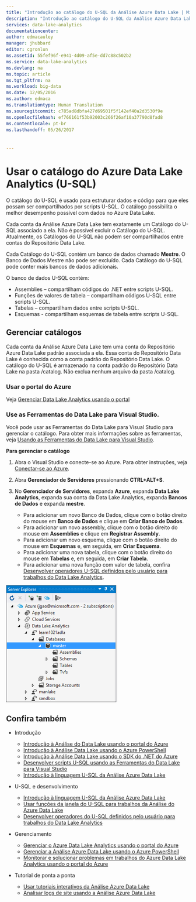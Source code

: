 ```yaml
---
title: "Introdução ao catálogo do U-SQL da Análise Azure Data Lake | Microsoft Docs"
description: "Introdução ao catálogo do U-SQL da Análise Azure Data Lake"
services: data-lake-analytics
documentationcenter: 
author: edmacauley
manager: jhubbard
editor: cgronlun
ms.assetid: 55fef96f-e941-4d09-af5e-dd7c88c502b2
ms.service: data-lake-analytics
ms.devlang: na
ms.topic: article
ms.tgt_pltfrm: na
ms.workload: big-data
ms.date: 12/05/2016
ms.author: edmaca
ms.translationtype: Human Translation
ms.sourcegitcommit: c785ad8dbfa427d69501f5f142ef40a2d3530f9e
ms.openlocfilehash: ef766161f53b92003c266f26af10a37790d8fad8
ms.contentlocale: pt-br
ms.lasthandoff: 05/26/2017


---
```

# <a name="use-azure-data-lake-analytics-u-sql-catalog"></a>Usar o catálogo do Azure Data Lake Analytics (U-SQL)
O catálogo do U-SQL é usado para estruturar dados e código para que eles possam ser compartilhados por scripts U-SQL. O catálogo possibilita o melhor desempenho possível com dados no Azure Data Lake.

Cada conta da Análise Azure Data Lake tem exatamente um Catálogo do U-SQL associado a ela. Não é possível excluir o Catálogo do U-SQL. Atualmente, os Catálogos do U-SQL não podem ser compartilhados entre contas do Repositório Data Lake.

Cada Catálogo do U-SQL contém um banco de dados chamado **Mestre**. O Banco de Dados Mestre não pode ser excluído.  Cada Catálogo do U-SQL pode conter mais bancos de dados adicionais.

O banco de dados U-SQL contém:

* Assemblies – compartilham códigos do .NET entre scripts U-SQL.
* Funções de valores de tabela – compartilham códigos U-SQL entre scripts U-SQL.
* Tabelas – compartilham dados entre scripts U-SQL.
* Esquemas - compartilham esquemas de tabela entre scripts U-SQL.

## <a name="manage-catalogs"></a>Gerenciar catálogos
Cada conta da Análise Azure Data Lake tem uma conta do Repositório Azure Data Lake padrão associada a ela. Essa conta do Repositório Data Lake é conhecida como a conta padrão do Repositório Data Lake. O catálogo do U-SQL é armazenado na conta padrão do Repositório Data Lake na pasta /catalog. Não exclua nenhum arquivo da pasta /catalog.

### <a name="use-azure-portal"></a>Usar o portal do Azure
Veja [Gerenciar Data Lake Analytics usando o portal](data-lake-analytics-manage-use-portal.md#manage-data-lake-analytics-accounts)

### <a name="use-data-lake-tools-for-visual-studio"></a>Use as Ferramentas do Data Lake para Visual Studio.
Você pode usar as Ferramentas do Data Lake para Visual Studio para gerenciar o catálogo.  Para obter mais informações sobre as ferramentas, veja [Usando as Ferramentas do Data Lake para Visual Studio](data-lake-analytics-data-lake-tools-get-started.md).

**Para gerenciar o catálogo**

1. Abra o Visual Studio e conecte-se ao Azure. Para obter instruções, veja [Conectar-se ao Azure](data-lake-analytics-data-lake-tools-get-started.md#connect-to-azure).
2. Abra **Gerenciador de Servidores** pressionando **CTRL+ALT+S**.
3. No **Gerenciador de Servidores**, expanda **Azure**, expanda **Data Lake Analytics**, expanda sua conta da Data Lake Analytics, expanda **Bancos de Dados** e expanda **mestre**.

    - Para adicionar um novo Banco de Dados, clique com o botão direito do mouse em **Banco de Dados** e clique em **Criar Banco de Dados**.
    - Para adicionar um novo assembly, clique com o botão direito do mouse em **Assemblies** e clique em **Registrar Assembly**.
    - Para adicionar um novo esquema, clique com o botão direito do mouse em **Esquemas** e, em seguida, em **Criar Esquema**.
    - Para adicionar uma nova tabela, clique com o botão direito do mouse em **Tabelas** e, em seguida, em **Criar Tabela**.
    - Para adicionar uma nova função com valor de tabela, confira [Desenvolver operadores U-SQL definidos pelo usuário para trabalhos do Data Lake Analytics](data-lake-analytics-u-sql-develop-user-defined-operators.md).


![Procurar catálogos do U-SQL do Visual Studio](./media/data-lake-analytics-use-u-sql-catalog/data-lake-analytics-browse-catalogs.png)

## <a name="see-also"></a>Confira também
* Introdução

  * [Introdução à Análise do Data Lake usando o portal do Azure](data-lake-analytics-get-started-portal.md)
  * [Introdução à Análise Data Lake usando o Azure PowerShell](data-lake-analytics-get-started-powershell.md)
  * [Introdução à Análise Data Lake usando o SDK do .NET do Azure](data-lake-analytics-get-started-net-sdk.md)
  * [Desenvolver scripts U-SQL usando as Ferramentas do Data Lake para Visual Studio](data-lake-analytics-data-lake-tools-get-started.md)
  * [Introdução à linguagem U-SQL da Análise Azure Data Lake](data-lake-analytics-u-sql-get-started.md)
* U-SQL e desenvolvimento

  * [Introdução à linguagem U-SQL da Análise Azure Data Lake](data-lake-analytics-u-sql-get-started.md)
  * [Usar funções da janela do U-SQL para trabalhos da Análise do Azure Data Lake](data-lake-analytics-use-window-functions.md)
  * [Desenvolver operadores do U-SQL definidos pelo usuário para trabalhos do Data Lake Analytics](data-lake-analytics-u-sql-develop-user-defined-operators.md)
* Gerenciamento

  * [Gerenciar o Azure Data Lake Analytics usando o portal do Azure](data-lake-analytics-manage-use-portal.md)
  * [Gerenciar a Análise Azure Data Lake usando o Azure PowerShell](data-lake-analytics-manage-use-powershell.md)
  * [Monitorar e solucionar problemas em trabalhos do Azure Data Lake Analytics usando o portal do Azure](data-lake-analytics-monitor-and-troubleshoot-jobs-tutorial.md)
* Tutorial de ponta a ponta

  * [Usar tutoriais interativos da Análise Azure Data Lake](data-lake-analytics-use-interactive-tutorials.md)
  * [Analisar logs de site usando a Análise Azure Data Lake](data-lake-analytics-analyze-weblogs.md)

